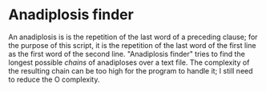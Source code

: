 # Anadiplosis finder

An anadiplosis is is the repetition of the last word of a preceding clause; for the purpose of this script, it is the repetition of the last word of the first line as the first word of the second line. 
"Anadiplosis finder" tries to find the longest possible _chains_ of anadiploses over a text file. 
The complexity of the resulting chain can be too high for the program to handle it; I still need to reduce the O complexity. 
